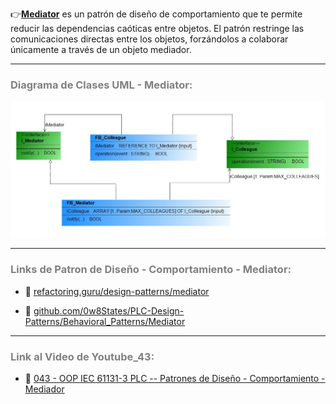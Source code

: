 👉[**Mediator**](https://refactoring.guru/es/design-patterns/mediator) es un patrón de diseño de comportamiento que te permite reducir las dependencias caóticas entre objetos. El patrón restringe las comunicaciones directas entre los objetos, forzándolos a colaborar únicamente a través de un objeto mediador.
***
### <span style="color:grey">Diagrama de Clases UML - Mediator:</span>

![Design_Pattern_Behavioral_Mediator](../../imagenes/Design_Pattern_Behavioral_Mediator.JPG)

***
### <span style="color:grey">Links de Patron de Diseño - Comportamiento - Mediator:</span>

- 🔗 [refactoring.guru/design-patterns/mediator](https://refactoring.guru/es/design-patterns/mediator)

- 🔗 [github.com/0w8States/PLC-Design-Patterns/Behavioral_Patterns/Mediator](https://github.com/0w8States/PLC-Design-Patterns/tree/master/Behavioral_Patterns/Mediator)
***
### <span style="color:grey">Link al Video de Youtube_43:</span>
- 🔗 [043 - OOP IEC 61131-3 PLC -- Patrones de Diseño - Comportamiento - Mediador]()